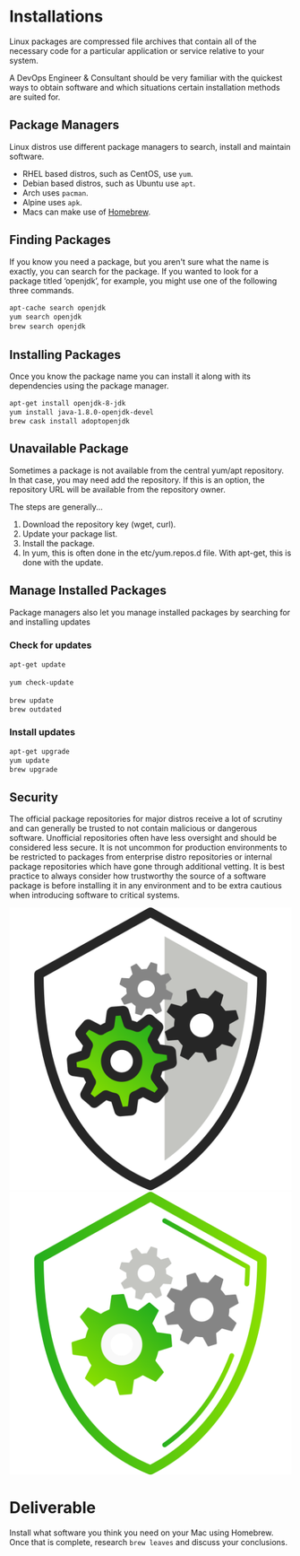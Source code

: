 # Installations

Linux packages are compressed file archives that contain all of the necessary code for a particular application or service relative to your system.

A DevOps Engineer & Consultant should be very familiar with the quickest ways to obtain software and which situations certain installation methods are suited for.

## Package Managers
 Linux distros use different package managers to search, install and maintain software.

 - RHEL based distros, such as CentOS, use `yum`.
 - Debian based distros, such as Ubuntu use `apt`.
 - Arch uses `pacman`.
 - Alpine uses `apk`.
 - Macs can make use of [Homebrew](https://brew.sh/).

## Finding Packages
If you know you need a package, but you aren't sure what the name is exactly, you can search for  the package. If you wanted to look for a package titled ‘openjdk’, for example, you might use one of the following three commands.

```bash
apt-cache search openjdk
yum search openjdk
brew search openjdk
```

## Installing Packages
Once you know the package name you can install it along with its dependencies using the package manager.

```
apt-get install openjdk-8-jdk
yum install java-1.8.0-openjdk-devel
brew cask install adoptopenjdk
```

## Unavailable Package
Sometimes a package is not available from the central yum/apt repository. In that case, you may need add the repository. If this is an option, the repository URL will be available from the repository owner.

The steps are generally...
 1. Download the repository key (wget, curl).
 2. Update your package list.
 3. Install the package.
 4. In yum, this is often done in the etc/yum.repos.d file. With apt-get, this is done with the update.

## Manage Installed Packages
Package managers also let you manage installed packages by searching for and installing updates

### Check for updates
```
apt-get update

yum check-update

brew update
brew outdated
```

### Install updates
```
apt-get upgrade
yum update
brew upgrade
```

## Security
The official package repositories for major distros receive a lot of scrutiny and can generally be trusted to not contain malicious or dangerous software. Unofficial repositories often have less oversight and should be considered less secure. It is not uncommon for production environments to be restricted to packages from enterprise distro repositories or internal package repositories which have gone through additional vetting. It is best practice to always consider how trustworthy the source of a software package is before installing it in any environment and to be extra cautious when introducing software to critical systems.

![](img1/security_light.svg ':size=150x150 :class=light-mode-icon')
![](img1/security_dark.svg ':size=150x150 :class=dark-mode-icon')

# Deliverable

Install what software you think you need on your Mac using Homebrew. Once that is complete, research `brew leaves` and discuss your conclusions.
